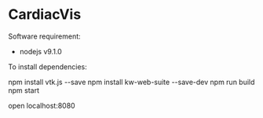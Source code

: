# CardiacVis

Software requirement:
- nodejs v9.1.0

To install dependencies:

npm install vtk.js --save
npm install kw-web-suite --save-dev
npm run build
npm start


open localhost:8080
